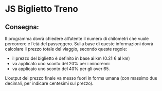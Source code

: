 JS Biglietto Treno
===
## Consegna: 
Il programma dovrà chiedere all’utente il numero di chilometri che vuole percorrere e l’età del passeggero.
Sulla base di queste informazioni dovrà calcolare il prezzo totale del viaggio, secondo queste regole:
* il prezzo del biglietto è definito in base ai km (0.21 € al km)
* va applicato uno sconto del 20% per i minorenni
* va applicato uno sconto del 40% per gli over 65.

L’output del prezzo finale va messo fuori in forma umana (con massimo due decimali, per indicare centesimi sul prezzo).